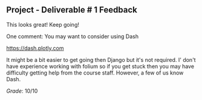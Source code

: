 ## Project - Deliverable \# 1 Feedback 

This looks great! Keep going! 

One comment: You may want to consider using Dash

https://dash.plotly.com 

It might be a bit easier to get going then Django but it's not required. I' don't have experience working with folium so if you get stuck then you may have difficulty getting help from the course staff. However, a few of us know Dash. 


*Grade*: 10/10 
